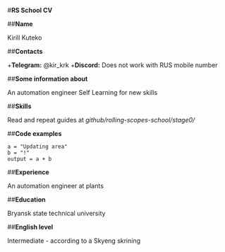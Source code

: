 #**RS School CV**

##**Name**

Kirill Kuteko 

##**Contacts**

+**Telegram:** @kir_krk
+**Discord:** Does not work with RUS mobile number

##**Some information about**

An automation engineer
Self Learning for new skills

##**Skills**

Read and repeat guides at *github/rolling-scopes-school/stage0/*

##**Code examples**

```
a = "Updating area"
b = "!"
output = a + b
```

##**Experience**

An automation engineer at plants

##**Education**

Bryansk state technical university 

##**English level**

Intermediate - according to a Skyeng skrining
